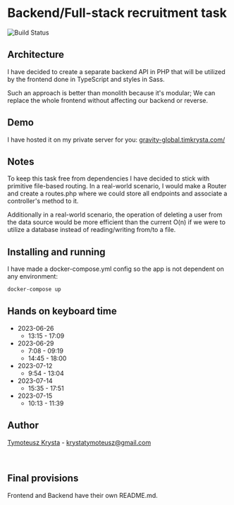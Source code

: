 # Backend/Full-stack recruitment task

<img src="https://github.com/laravel/sanctum/workflows/tests/badge.svg" alt="Build Status" style="max-width: 100%;">

## Architecture
I have decided to create a separate backend API in PHP that will be utilized by the frontend done in TypeScript and styles in Sass.

Such an approach is better than monolith because it's modular; We can replace the whole frontend without affecting our backend or reverse.

## Demo
I have hosted it on my private server for you: [gravity-global.timkrysta.com/](https://gravity-global.timkrysta.com:8080/)

## Notes
To keep this task free from dependencies I have decided to stick with primitive file-based routing. In a real-world scenario, I would make a Router and create a routes.php where we could store all endpoints and associate a controller's method to it.

Additionally in a real-world scenario, the operation of deleting a user from the data source would be more efficient than the current O(n) if we were to utilize a database instead of reading/writing from/to a file.

## Installing and running
I have made a docker-compose.yml config so the app is not dependent on any environment:
```sh
docker-compose up
```

## Hands on keyboard time
- 2023-06-26
    - 13:15 - 17:09
- 2023-06-29
    - 7:08 - 09:19
    - 14:45 - 18:00
- 2023-07-12
    - 9:54 - 13:04
- 2023-07-14
    - 15:35 - 17:51
- 2023-07-15
    - 10:13 - 11:39


## Author
[Tymoteusz Krysta](https://www.linkedin.com/in/tim-krysta/) - krystatymoteusz@gmail.com

<br>

## Final provisions
Frontend and Backend have their own README.md.
